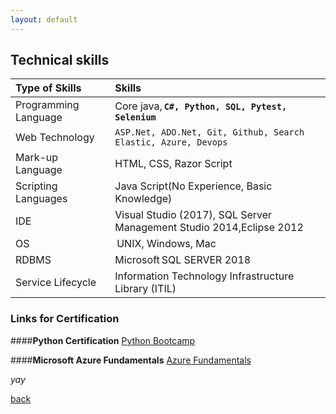 ```yaml
---
layout: default
---
```


## Technical skills

| Type of Skills        | Skills          |
|:-------------|:------------------|
|Programming Language  |Core java, **`C#, Python, SQL, Pytest, Selenium`**|
|Web Technology |`ASP.Net, ADO.Net, Git, Github, Search Elastic, Azure, Devops`|
|Mark-up Language|HTML, CSS, Razor Script|  
|Scripting Languages   |Java Script(No Experience, Basic Knowledge)  |
|IDE  |Visual Studio (2017), SQL Server Management Studio 2014,Eclipse 2012 | 
|OS| UNIX, Windows, Mac|
|RDBMS  |Microsoft SQL SERVER 2018 | 
|Service Lifecycle |Information Technology Infrastructure Library (ITIL)| 

### Links for Certification
####**Python Certification**
[Python Bootcamp](https://drive.google.com/file/d/1PtpiwGNNRefcQ1WgbCVf7riHNDbLxf8E/view?usp=sharing)

####**Microsoft Azure Fundamentals**
[Azure Fundamentals](https://drive.google.com/file/d/1QTocoUzUEeJvdXTVi58IlNcJW4ZWrR1F/view?usp=sharing)


_yay_

[back](./)
